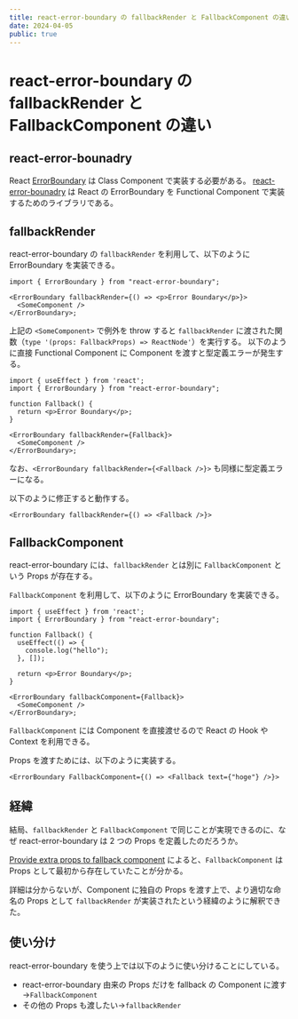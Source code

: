 ```yaml
---
title: react-error-boundary の fallbackRender と FallbackComponent の違い
date: 2024-04-05
public: true
---
```


# react-error-boundary の fallbackRender と FallbackComponent の違い

## react-error-bounadry

React [ErrorBoundary](https://ja.react.dev/reference/react/Component#catching-rendering-errors-with-an-error-boundary) は Class Component で実装する必要がある。
[react-error-bounadry](https://www.npmjs.com/package/react-error-boundary) は React の ErrorBoundary を Functional Component で実装するためのライブラリである。

## fallbackRender

react-error-boundary の `fallbackRender` を利用して、以下のように ErrorBoundary を実装できる。

```tsx
import { ErrorBoundary } from "react-error-boundary";

<ErrorBoundary fallbackRender={() => <p>Error Boundary</p>}>
  <SomeComponent />
</ErrorBoundary>;
```

上記の `<SomeComponent>` で例外を throw すると `fallbackRender` に渡された関数（`type '(props: FallbackProps) => ReactNode'`）を実行する。
以下のように直接 Functional Component に Component を渡すと型定義エラーが発生する。

```tsx
import { useEffect } from 'react';
import { ErrorBoundary } from "react-error-boundary";

function Fallback() {
  return <p>Error Boundary</p>;
}

<ErrorBoundary fallbackRender={Fallback}>
  <SomeComponent />
</ErrorBoundary>;
```

なお、`<ErrorBoundary fallbackRender={<Fallback />}>` も同様に型定義エラーになる。

以下のように修正すると動作する。

```tsx
<ErrorBoundary fallbackRender={() => <Fallback />}>
```

## FallbackComponent

react-error-boundary には、`fallbackRender` とは別に `FallbackComponent` という Props が存在する。

`FallbackComponent` を利用して、以下のように ErrorBoundary を実装できる。

```tsx
import { useEffect } from 'react';
import { ErrorBoundary } from "react-error-boundary";

function Fallback() {
  useEffect(() => {
    console.log("hello");
  }, []);

  return <p>Error Boundary</p>;
}

<ErrorBoundary fallbackComponent={Fallback}>
  <SomeComponent />
</ErrorBoundary>;
```

`FallbackComponent` には Component を直接渡せるので React の Hook や Context を利用できる。

Props を渡すためには、以下のように実装する。

```tsx
<ErrorBoundary FallbackComponent={() => <Fallback text={"hoge"} />}>
```

## 経緯

結局、`fallbackRender` と `FallbackComponent` で同じことが実現できるのに、なぜ react-error-boundary は 2 つの Props を定義したのだろうか。

[Provide extra props to fallback component](https://github.com/bvaughn/react-error-boundary/issues/26) によると、`FallbackComponent` は Props として最初から存在していたことが分かる。

詳細は分からないが、Component に独自の Props を渡す上で、より適切な命名の Props として `fallbackRender` が実装されたという経緯のように解釈できた。

## 使い分け

react-error-boundary を使う上では以下のように使い分けることにしている。

- react-error-boundary 由来の Props だけを fallback の Component に渡す→`FallbackComponent`
- その他の Props も渡したい→`fallbackRender`

